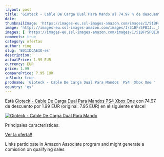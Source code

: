 ```yaml
---
layout: post
title: 'Gioteck - Cable De Carga Dual Para Mando al 74.97 % de descuento'
date: 
thumbnailImage: 'https://images-eu.ssl-images-amazon.com/images/I/51BFr5PBIJL._SL200_.jpg'
image: 'https://images-eu.ssl-images-amazon.com/images/I/51BFr5PBIJL._SL200_.jpg'
images: [ 'https://images-eu.ssl-images-amazon.com/images/I/51BFr5PBIJL._SL200_.jpg' ]
comments: true
category: ofertas
author: ring
slug: 'B01IDCAEIO-es'
description:
actualPrice: 1.99 EUR
currency: EUR
price: 1.99
comparePrice: 7.95 EUR
inStock: true
prodname: 'Gioteck - Cable De Carga Dual Para Mandos  PS4  Xbox One '
country: 'es'
---
```


Está [Gioteck - Cable De Carga Dual Para Mandos  PS4  Xbox One ](https://www.amazon.es/dp/B01IDCAEIO/?tag=tolees-21) con 74.97 de descuento por 1.99 EUR (original: 7.95 EUR) en el siguiente enlace!

[![Gioteck - Cable De Carga Dual Para Mando](https://images-eu.ssl-images-amazon.com/images/I/51BFr5PBIJL._SL200_.jpg)](https://www.amazon.es/dp/B01IDCAEIO/?tag=tolees-21)

Principales características:


[Ver la oferta!!](https://www.amazon.es/dp/B01IDCAEIO/?tag=tolees-21)

Links participate in Amazon Associate program and might generate a comission on qualifying sales



